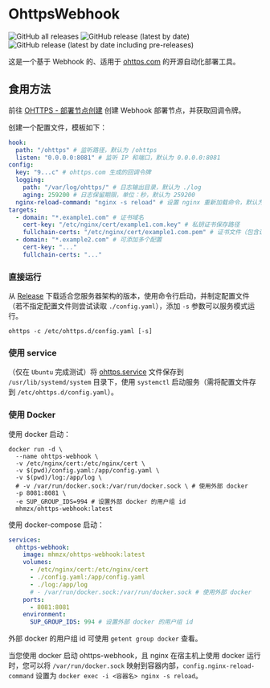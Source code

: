 # OhttpsWebhook

![GitHub all releases](https://img.shields.io/github/downloads/sgpublic/OhttpsWebhook/total) ![GitHub release (latest by date)](https://img.shields.io/github/v/release/sgpublic/OhttpsWebhook) ![GitHub release (latest by date including pre-releases)](https://img.shields.io/github/v/release/sgpublic/OhttpsWebhook?include_prereleases)

这是一个基于 Webhook 的、适用于 [ohttps.com](https://ohttps.com/) 的开源自动化部署工具。

## 食用方法

前往 [OHTTPS - 部署节点创建](https://ohttps.com/guide/createcloudserver) 创建 Webhook 部署节点，并获取回调令牌。

创建一个配置文件，模板如下：

```yaml
hook:
  path: "/ohttps" # 监听路径，默认为 /ohttps
  listen: "0.0.0.0:8081" # 监听 IP 和端口，默认为 0.0.0.0:8081
config:
  key: "9...c" # ohttps.com 生成的回调令牌
  logging:
    path: "/var/log/ohttps/" # 日志输出目录，默认为 ./log
    aging: 259200 # 日志保留期限，单位：秒，默认为 259200
  nginx-reload-command: "nginx -s reload" # 设置 nginx 重新加载命令，默认为 nginx -s reload
targets:
  - domain: "*.example1.com" # 证书域名
    cert-key: "/etc/nginx/cert/example1.com.key" # 私钥证书保存路径
    fullchain-certs: "/etc/nginx/cert/example1.com.pem" # 证书文件（包含证书和中间证书）保存路径
  - domain: "*.example2.com" # 可添加多个配置
    cert-key: "..."
    fullchain-certs: "..."
```

### 直接运行

从 [Release](https://github.com/sgpublic/OhttpsWebhook/releases) 下载适合您服务器架构的版本，使用命令行启动，并制定配置文件（若不指定配置文件则尝试读取 `./config.yaml`），添加 `-s` 参数可以服务模式运行。

```shell
ohttps -c /etc/ohttps.d/config.yaml [-s]
```

### 使用 service

（仅在 `Ubuntu` 完成测试）将 [ohttps.service](https://github.com/sgpublic/OhttpsWebhook/blob/master/bin/service/ohttps.service) 文件保存到 `/usr/lib/systemd/system` 目录下，使用 `systemctl` 启动服务（需将配置文件存到 `/etc/ohttps.d/config.yaml`）。

### 使用 Docker

使用 docker 启动：

```shell
docker run -d \
  --name ohttps-webhook \
  -v /etc/nginx/cert:/etc/nginx/cert \
  -v $(pwd)/config.yaml:/app/config.yaml \
  -v $(pwd)/log:/app/log \
  # -v /var/run/docker.sock:/var/run/docker.sock \ # 使用外部 docker
  -p 8081:8081 \
  -e SUP_GROUP_IDS=994 # 设置外部 docker 的用户组 id
  mhmzx/ohttps-webhook:latest
```

使用 docker-compose 启动：

```yaml
services:
  ohttps-webhook:
    image: mhmzx/ohttps-webhook:latest
    volumes:
      - /etc/nginx/cert:/etc/nginx/cert
      - ./config.yaml:/app/config.yaml
      - ./log:/app/log
      # - /var/run/docker.sock:/var/run/docker.sock # 使用外部 docker
    ports:
      - 8081:8081
    environment:
      SUP_GROUP_IDS: 994 # 设置外部 docker 的用户组 id
```

外部 docker 的用户组 id 可使用 `getent group docker` 查看。

当您使用 docker 启动 ohttps-webhook，且 nginx 在宿主机上使用 docker 运行时，您可以将 `/var/run/docker.sock` 映射到容器内部，`config.nginx-reload-command` 设置为 `docker exec -i <容器名> nginx -s reload`。
